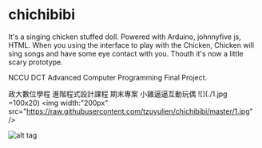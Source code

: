 # chichibibi
It's a singing chicken stuffed doll.
Powered with Arduino, johnnyfive js, HTML.
When you using the interface to play with the Chicken, Chicken will sing songs and have some eye contact with you.
Thouth it's now a little scary prototype.


NCCU DCT Advanced Computer Programming Final Project.

政大數位學程 進階程式設計課程 期末專案
小雞逼逼互動玩偶
![](./1.jpg =100x20)
<img width:"200px" src="https://raw.githubusercontent.com/tzuyulien/chichibibi/master/1.jpg" />

![alt tag](https://raw.githubusercontent.com/tzuyulien/chichibibi/master/1.jpg)
